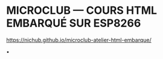 
# MICROCLUB — COURS HTML EMBARQUÉ SUR ESP8266


<https://nichub.github.io/microclub-atelier-html-embarque/>

•
